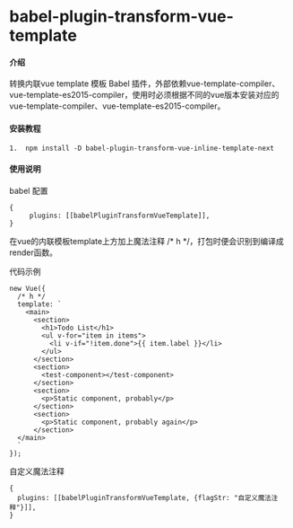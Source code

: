 # babel-plugin-transform-vue-template

#### 介绍
转换内联vue template 模板 Babel 插件，外部依赖vue-template-compiler、vue-template-es2015-compiler，使用时必须根据不同的vue版本安装对应的vue-template-compiler、vue-template-es2015-compiler。


#### 安装教程

```
1.  npm install -D babel-plugin-transform-vue-inline-template-next
```

#### 使用说明

babel 配置
```
{
     plugins: [[babelPluginTransformVueTemplate]],
}
```

在vue的内联模板template上方加上魔法注释 /* h */，打包时便会识别到编译成render函数。


代码示例
```
new Vue({
  /* h */
  template: `
    <main>
      <section>
        <h1>Todo List</h1>
        <ul v-for="item in items">
          <li v-if="!item.done">{{ item.label }}</li>
        </ul>
      </section>
      <section>
        <test-component></test-component>
      </section>
      <section>
        <p>Static component, probably</p>
      </section>
      <section>
        <p>Static component, probably again</p>
      </section>
  </main>
  `
});
```
自定义魔法注释
```
{
  plugins: [[babelPluginTransformVueTemplate, {flagStr: "自定义魔法注释"}]],
}
```
